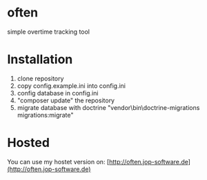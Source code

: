 # often
simple overtime tracking tool

# Installation
1. clone repository
2. copy config.example.ini into config.ini
3. config database in config.ini
4. "composer update" the repository
5. migrate database with doctrine "vendor\bin\doctrine-migrations migrations:migrate"

# Hosted
You can use my hostet version on:
[http://often.jop-software.de](http://often.jop-software.de)